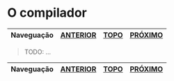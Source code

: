 O compilador
============

Naveguação | [ANTERIOR][_A] | [TOPO][_H] | [PRÓXIMO][_P]
-----------|----------------|------------|--------------


> TODO: ...


Naveguação | [ANTERIOR][_A] | [TOPO][_H] | [PRÓXIMO][_P]
-----------|----------------|------------|--------------

<!-- Links de navegação -->
[_A]: ./bin.md "O formato binário"
[_H]: ../index.md "Topo"
[_P]: ../chapter-02/intro.md "Capítulo 2 - As \"linguagens\""

<!-- Outros links -->
